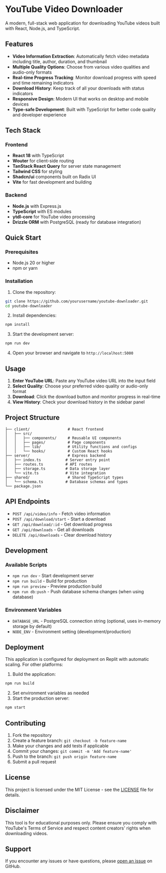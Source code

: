 # YouTube Video Downloader

A modern, full-stack web application for downloading YouTube videos built with React, Node.js, and TypeScript.

## Features

- **Video Information Extraction**: Automatically fetch video metadata including title, author, duration, and thumbnail
- **Multiple Quality Options**: Choose from various video qualities and audio-only formats
- **Real-time Progress Tracking**: Monitor download progress with speed and time remaining indicators
- **Download History**: Keep track of all your downloads with status indicators
- **Responsive Design**: Modern UI that works on desktop and mobile devices
- **Type-safe Development**: Built with TypeScript for better code quality and developer experience

## Tech Stack

### Frontend
- **React 18** with TypeScript
- **Wouter** for client-side routing
- **TanStack React Query** for server state management
- **Tailwind CSS** for styling
- **Shadcn/ui** components built on Radix UI
- **Vite** for fast development and building

### Backend
- **Node.js** with Express.js
- **TypeScript** with ES modules
- **ytdl-core** for YouTube video processing
- **Drizzle ORM** with PostgreSQL (ready for database integration)

## Quick Start

### Prerequisites
- Node.js 20 or higher
- npm or yarn

### Installation

1. Clone the repository:
```bash
git clone https://github.com/yourusername/youtube-downloader.git
cd youtube-downloader
```

2. Install dependencies:
```bash
npm install
```

3. Start the development server:
```bash
npm run dev
```

4. Open your browser and navigate to `http://localhost:5000`

## Usage

1. **Enter YouTube URL**: Paste any YouTube video URL into the input field
2. **Select Quality**: Choose your preferred video quality or audio-only format
3. **Download**: Click the download button and monitor progress in real-time
4. **View History**: Check your download history in the sidebar panel

## Project Structure

```
├── client/                 # React frontend
│   ├── src/
│   │   ├── components/     # Reusable UI components
│   │   ├── pages/          # Page components
│   │   ├── lib/            # Utility functions and configs
│   │   └── hooks/          # Custom React hooks
├── server/                 # Express backend
│   ├── index.ts           # Server entry point
│   ├── routes.ts          # API routes
│   ├── storage.ts         # Data storage layer
│   └── vite.ts            # Vite integration
├── shared/                 # Shared TypeScript types
│   └── schema.ts          # Database schemas and types
└── package.json
```

## API Endpoints

- `POST /api/video/info` - Fetch video information
- `POST /api/download/start` - Start a download
- `GET /api/download/:id` - Get download progress
- `GET /api/downloads` - Get all downloads
- `DELETE /api/downloads` - Clear download history

## Development

### Available Scripts

- `npm run dev` - Start development server
- `npm run build` - Build for production
- `npm run preview` - Preview production build
- `npm run db:push` - Push database schema changes (when using database)

### Environment Variables

- `DATABASE_URL` - PostgreSQL connection string (optional, uses in-memory storage by default)
- `NODE_ENV` - Environment setting (development/production)

## Deployment

This application is configured for deployment on Replit with automatic scaling. For other platforms:

1. Build the application:
```bash
npm run build
```

2. Set environment variables as needed
3. Start the production server:
```bash
npm start
```

## Contributing

1. Fork the repository
2. Create a feature branch: `git checkout -b feature-name`
3. Make your changes and add tests if applicable
4. Commit your changes: `git commit -m 'Add feature-name'`
5. Push to the branch: `git push origin feature-name`
6. Submit a pull request

## License

This project is licensed under the MIT License - see the [LICENSE](LICENSE) file for details.

## Disclaimer

This tool is for educational purposes only. Please ensure you comply with YouTube's Terms of Service and respect content creators' rights when downloading videos.

## Support

If you encounter any issues or have questions, please [open an issue](https://github.com/yourusername/youtube-downloader/issues) on GitHub.